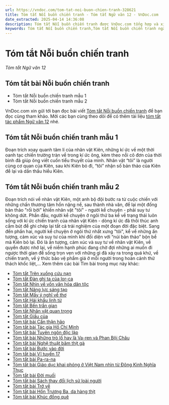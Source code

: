 ```yaml
---
url: https://vndoc.com/tom-tat-noi-buon-chien-tranh-328621
title: Tóm tắt Nỗi buồn chiến tranh - Tóm tắt Ngữ văn 12 - VnDoc.com
date_extracted: 2025-04-14 14:36:08
description: Tóm tắt Nỗi buồn chiến tranh được VnDoc.com tổng hợp và xin gửi tới bạn đọc cùng tham khảo nhé.
keywords: Tóm tắt Nỗi buồn chiến tranh,Tóm tắt Nỗi buồn chiến tranh ngắn gọn,Nỗi buồn chiến tranh,Nỗi buồn chiến tranh tóm tắt,Tóm tắt bài Nỗi buồn chiến tranh,Tóm tắt Nỗi buồn chiến tranh siêu ngắn,Tóm tắt Nỗi buồn chiến tranh hay nhất,tóm tắt tác phẩm ngữ văn 12,tóm tắt ngữ văn 12,ngữ văn 12,tóm tắt ngữ văn 12 kết nối tri thức,ngữ văn 12 kết nối tri thức
---
```


# Tóm tắt Nỗi buồn chiến tranh
 _Tóm tắt Ngữ văn 12_
## Tóm tắt bài Nỗi buồn chiến tranh
  * Tóm tắt Nỗi buồn chiến tranh mẫu 1
  * Tóm tắt Nỗi buồn chiến tranh mẫu 2

VnDoc.com xin gửi tới bạn đọc bài viết [Tóm tắt Nỗi buồn chiến tranh](<https://vndoc.com/tom-tat-noi-buon-chien-tranh-328621>) để bạn đọc cùng tham khảo. Mời các bạn cùng theo dõi để có thêm tài liệu [tóm tắt tác phẩm Ngữ văn 12](<https://vndoc.com/tom-tat-tac-pham-lop12>) nhé.
## Tóm tắt Nỗi buồn chiến tranh mẫu 1
Đoạn trích xoay quanh tâm lí của nhân vật Kiên, những kí ức về một thời oanh tạc chiến trường tràn về trong kí ức ông, kèm theo nỗi cô đơn của thời bình đã giúp ông viết cuốn tiểu thuyết của mình. Nhân vật “tôi” là người cùng cơ quan của Kiên, sau khi Kiên bỏ đi, “tôi” nhận số bản thảo của Kiên để lại và dần thấu hiểu Kiên.
## Tóm tắt Nỗi buồn chiến tranh mẫu 2
Đoạn trích nói về nhân vật Kiên, một anh bộ đội bước ra từ cuộc chiến với những chấn thương tâm hồn nặng nề, sau thành nhà văn, để lại một đống bản thảo "rối bời" khiến nhân vật "tôi" - người kể chuyện - phải suy tư không dứt. Phần đầu, người kể chuyện ở ngôi thứ ba kể về trạng thái luôn sống với kí ức chiến tranh của nhân vật Kiên - dòng kí ức đã thôi thúc anh cầm bút để ghi chép lại tất cả trải nghiệm của một đoạn đời đặc biệt. Sang đến phần hai, người kể chuyện ở ngôi thứ nhất xưng "tôi", kể về những ấn tượng, cảm xúc và suy tư của mình khi đối diện với “núi bản thảo” bộn bề mà Kiên bỏ lại. Đó là ấn tượng, cảm xúc và suy tư về nhân vật Kiên, về quyền được nhớ lại, về niềm hạnh phúc đang chờ đợi những ai muốn đi ngược thời gian để sống trọn vẹn với những gì đã xảy ra trong quá khứ, về chiến tranh, về ý thức bảo vệ phẩm giá ở mỗi người trong hoàn cảnh thử thách khốc liệt,...
Xem thêm các bài Tìm bài trong mục này khác:
  * [Tóm tắt Trên xuồng cứu nạn](</tom-tat-tren-xuong-cuu-nan-328624>)
  * [Tóm tắt Đàn ghi ta của lor-ca](</tom-tat-dan-ghi-ta-cua-lor-ca-329643>)
  * [Tóm tắt Nhìn về vốn văn hóa dân tộc](</tom-tat-nhin-ve-von-van-hoa-dan-toc-329645>)
  * [Tóm tắt Năng lực sáng tạo](</tom-tat-nang-luc-sang-tao-329647>)
  * [Tóm tắt Mấy ý nghĩ về thơ](</tom-tat-may-y-nghi-ve-tho-329649>)
  * [Tóm tắt Hải khẩu linh từ](</tom-tat-hai-khau-linh-tu-329650>)
  * [Tóm tắt Bến trần gian](</tom-tat-ben-tran-gian-329651>)
  * [Tóm tắt Nhân vật quan trọng](</tom-tat-nhan-vat-quan-trong-329719>)
  * [Tóm tắt Giấu của](</tom-tat-giau-cua-329720>)
  * [Tóm tắt bài Cẩn thận hão](</tom-tat-bai-can-than-hao-333194>)
  * [Tóm tắt bài Tác gia Hồ Chí Minh](</tom-tat-bai-tac-gia-ho-chi-minh-333197>)
  * [Tóm tắt bài Tuyên ngôn độc lập](</tom-tat-bai-tuyen-ngon-doc-lap-333202>)
  * [Tóm tắt bài Những trò lố hay là Va-ren và Phan Bội Châu](</tom-tat-bai-nhung-tro-lo-hay-la-va-ren-va-phan-boi-chau-333252>)
  * [Tóm tắt bài Nghệ thuật băm thịt gà](</tom-tat-bai-nghe-thuat-bam-thit-ga-333253>)
  * [Tóm tắt bài Bước vào đời](</tom-tat-bai-buoc-vao-doi-333256>)
  * [Tóm tắt bài Vĩ tuyến 17](</tom-tat-bai-vi-tuyen-17-333260>)
  * [Tóm tắt bài Pa-ra-na](</tom-tat-bai-pa-ra-na-333263>)
  * [Tóm tắt bài Giáo dục khai phóng ở Việt Nam nhìn từ Đông Kinh Nghĩa Thục](</tom-tat-bai-giao-duc-khai-phong-o-viet-nam-nhin-tu-dong-kinh-nghia-thuc-333266>)
  * [Tóm tắt bài Đời muối](</tom-tat-bai-doi-muoi-333285>)
  * [Tóm tắt bài Sách thay đổi lịch sử loài người](</tom-tat-bai-sach-thay-doi-lich-su-loai-nguoi-333286>)
  * [Tóm tắt bài Trở về](</tom-tat-bai-tro-ve-333287>)
  * [Tóm tắt bài Hồn Trương Ba, da hàng thịt](</tom-tat-bai-hon-truong-ba-da-hang-thit-333289>)
  * [Tóm tắt bài Khúc đồng quê](</tom-tat-bai-khuc-dong-que-333291>)

